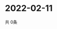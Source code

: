 # 2022-02-11
  共 0条

  <!-- BEGIN -->
  <!-- 最后更新时间Fri Feb 11 2022 11:02:33 GMT+0000 (Coordinated Universal Time) -->
  
  <!-- END -->
  
  